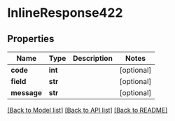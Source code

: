 # InlineResponse422

## Properties
Name | Type | Description | Notes
------------ | ------------- | ------------- | -------------
**code** | **int** |  | [optional] 
**field** | **str** |  | [optional] 
**message** | **str** |  | [optional] 

[[Back to Model list]](../README.md#documentation-for-models) [[Back to API list]](../README.md#documentation-for-api-endpoints) [[Back to README]](../README.md)


